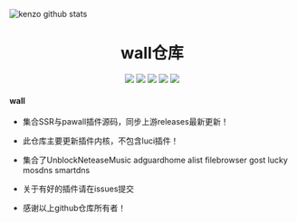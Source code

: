 ![kenzo github stats](https://github-readme-stats.vercel.app/api?username=kenzok8&show_icons=true&theme=merko)
<div align="center">
<h1 align="center">wall仓库</h1>
<img src="https://img.shields.io/github/issues/kenzok8/wall?color=green">
<img src="https://img.shields.io/github/stars/kenzok8/wall?color=yellow">
<img src="https://img.shields.io/github/forks/kenzok8/wall?color=orange">
<img src="https://img.shields.io/github/license/kenzok8/wall?color=ff69b4">
<img src="https://img.shields.io/github/languages/code-size/kenzok8/wall?color=blueviolet">
</div>


#### wall

*  集合SSR与pawall插件源码，同步上游releases最新更新！

*  此仓库主要更新插件内核，不包含luci插件！

*  集合了UnblockNeteaseMusic adguardhome alist filebrowser gost lucky mosdns smartdns

*  关于有好的插件请在issues提交

*  感谢以上github仓库所有者！
